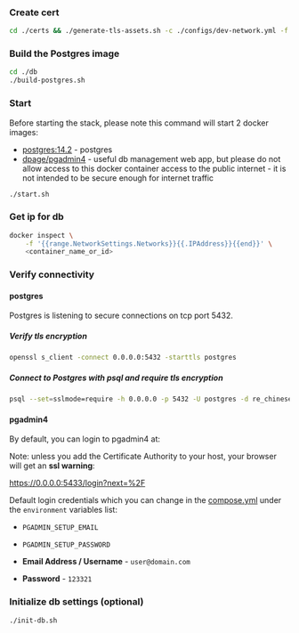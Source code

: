### Create cert

```bash
cd ./certs && ./generate-tls-assets.sh -c ./configs/dev-network.yml -f && cd ..
```

### Build the Postgres image

```bash
cd ./db
./build-postgres.sh
```

### Start

Before starting the stack, please note this command will start 2 docker images:

- [postgres:14.2](https://hub.docker.com/_/postgres) - postgres
- [dpage/pgadmin4](https://hub.docker.com/r/dpage/pgadmin4/) - useful db management web app, but please do not allow access to this docker container access to the public internet - it is not intended to be secure enough for internet traffic

```bash
./start.sh
```

### Get ip for db

```bash
docker inspect \
    -f '{{range.NetworkSettings.Networks}}{{.IPAddress}}{{end}}' \
    <container_name_or_id>
```

### Verify connectivity

#### postgres

Postgres is listening to secure connections on tcp port 5432.

##### Verify tls encryption

```bash
openssl s_client -connect 0.0.0.0:5432 -starttls postgres
```

##### Connect to Postgres with psql and require tls encryption

```bash
psql --set=sslmode=require -h 0.0.0.0 -p 5432 -U postgres -d re_chinese
```

#### pgadmin4

By default, you can login to pgadmin4 at:

Note: unless you add the Certificate Authority to your host, your browser will get an **ssl warning**:

https://0.0.0.0:5433/login?next=%2F

Default login credentials which you can change in the [compose.yml](./compose.yml) under the `environment` variables list:

- `PGADMIN_SETUP_EMAIL`
- `PGADMIN_SETUP_PASSWORD`

- **Email Address / Username** - `user@domain.com`
- **Password** - `123321`

### Initialize db settings (optional)

```bash
./init-db.sh
```
